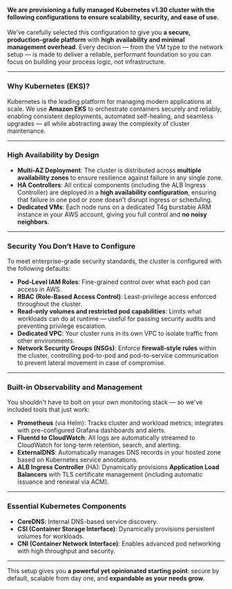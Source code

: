 #### **We are provisioning a fully managed Kubernetes v1.30 cluster with the following configurations to ensure scalability, security, and ease of use.**

We’ve carefully selected this configuration to give you **a secure, production-grade platform** with **high availability and minimal management overhead**. Every decision — from the VM type to the network setup — is made to deliver a reliable, performant foundation so you can focus on building your process logic, not infrastructure.

---

### **Why Kubernetes (EKS)?**

Kubernetes is the leading platform for managing modern applications at scale. We use **Amazon EKS** to orchestrate containers securely and reliably, enabling consistent deployments, automated self-healing, and seamless upgrades — all while abstracting away the complexity of cluster maintenance.

---

### **High Availability by Design**

- **Multi-AZ Deployment**: The cluster is distributed across **multiple availability zones** to ensure resilience against failure in any single zone.
- **HA Controllers**: All critical components (including the ALB Ingress Controller) are deployed in a **high availability configuration**, ensuring that failure in one pod or zone doesn’t disrupt ingress or scheduling.
- **Dedicated VMs**: Each node runs on a dedicated T4g burstable ARM instance in your AWS account, giving you full control and **no noisy neighbors**.

---

### **Security You Don’t Have to Configure**

To meet enterprise-grade security standards, the cluster is configured with the following defaults:

- **Pod-Level IAM Roles**: Fine-grained control over what each pod can access in AWS.
- **RBAC (Role-Based Access Control)**: Least-privilege access enforced throughout the cluster.
- **Read-only volumes and restricted pod capabilities**: Limits what workloads can do at runtime — useful for passing security audits and preventing privilege escalation.
- **Dedicated VPC**: Your cluster runs in its own VPC to isolate traffic from other environments.
- **Network Security Groups (NSGs)**: Enforce **firewall-style rules** within the cluster, controlling pod-to-pod and pod-to-service communication to prevent lateral movement in case of compromise.

---

### **Built-in Observability and Management**

You shouldn't have to bolt on your own monitoring stack — so we've included tools that just work:

- **Prometheus** (via Helm): Tracks cluster and workload metrics; integrates with pre-configured Grafana dashboards and alerts.
- **Fluentd to CloudWatch**: All logs are automatically streamed to CloudWatch for long-term retention, search, and alerting.
- **ExternalDNS**: Automatically manages DNS records in your hosted zone based on Kubernetes service annotations.
- **ALB Ingress Controller** (HA): Dynamically provisions **Application Load Balancers** with TLS certificate management (including automatic issuance and renewal via ACM).

---

### **Essential Kubernetes Components**

- **CoreDNS**: Internal DNS-based service discovery.
- **CSI (Container Storage Interface)**: Dynamically provisions persistent volumes for workloads.
- **CNI (Container Network Interface)**: Enables advanced pod networking with high throughput and security.

---

This setup gives you **a powerful yet opinionated starting point**: secure by default, scalable from day one, and **expandable as your needs grow**.
